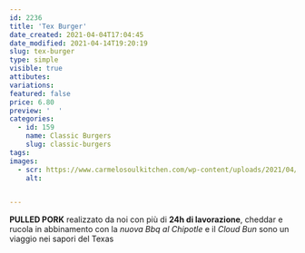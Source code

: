 ```yaml
---
id: 2236
title: 'Tex Burger'
date_created: 2021-04-04T17:04:45
date_modified: 2021-04-14T19:20:19
slug: tex-burger
type: simple
visible: true
attibutes: 
variations:
featured: false
price: 6.80
preview: '  '
categories: 
  - id: 159
    name: Classic Burgers
    slug: classic-burgers
tags: 
images: 
  - scr: https://www.carmelosoulkitchen.com/wp-content/uploads/2021/04/TEX-SOLO-MKT-21.png
    alt: 


---
```


<p><strong>PULLED PORK</strong> realizzato da noi con più di <strong>24h di lavorazione</strong>, cheddar e rucola in abbinamento con la <em>nuova Bbq al Chipotle</em> e il <em>Cloud Bun</em> sono un viaggio nei sapori del Texas</p>

